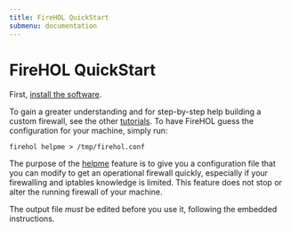 ```yaml
---
title: FireHOL QuickStart
submenu: documentation
---
```


# FireHOL QuickStart

First, [install the software](/installing/).

To gain a greater understanding and for step-by-step help building a
custom firewall, see the other [tutorials](/tutorial/). To have FireHOL
guess the configuration for your machine, simply run:

    firehol helpme > /tmp/firehol.conf

The purpose of the [helpme](/firehol-manual.html#firehol-opt-helpme) feature
is to give you a configuration file that you can modify to get an operational
firewall quickly, especially if your firewalling and iptables knowledge
is limited. This feature does not stop or alter the running firewall of
your machine.

The output file *must* be edited before you use it, following the
embedded instructions.
